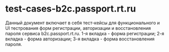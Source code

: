 # test-cases-b2c.passport.rt.ru
Данный документ включает в себя тест-кейсы для функционального и UI тестрования форм регистрации, авторизации и восстановления пароля сервиса b2c.passport.rt.ru.
1-я вкладка - форма регистрации;
2-я вкладка - форма авторизации;
3-я вкладка - форма восстановления пароля.

